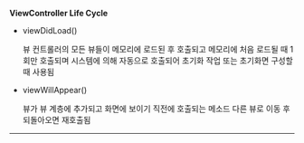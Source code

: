 **ViewController Life Cycle**
- viewDidLoad()

    뷰 컨트롤러의 모든 뷰들이 메모리에 로드된 후 호출되고 메모리에 처음 로드될 때 1회만 호출되며 시스템에 의해 자동으로 호출되어 초기화 작업 또는 초기화면 구성할 때 사용됨

- viewWillAppear()
    
    뷰가 뷰 계층에 추가되고 화면에 보이기 직전에 호출되는 메소드
    다른 뷰로 이동 후 되돌아오면 재호출됨
    

***